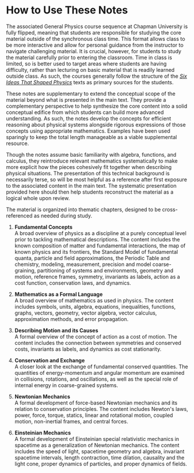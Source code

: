 How to Use These Notes
======================

The associated General Physics course sequence at Chapman University is fully flipped, meaning that students are responsible for studying the core material outside of the synchronous class time. This format allows class to be more interactive and allow for personal guidance from the instructor to navigate challenging material. It is crucial, however, for students to study the material carefully prior to entering the classroom. Time in class is limited, so is better used to target areas where students are having difficulty, rather than lecturing on basic material that is readily learned outside class. As such, the courses generally follow the structure of the [*Six Ideas That Shaped Physics*](https://physics.pomona.edu/sixideas) texts as primary sources for the students. 

These notes are supplementary to extend the conceptual scope of the material beyond what is presented in the main text. They provide a complementary perspective to help synthesize the core content into a solid conceptual edifice from which students can build more advanced understanding. As such, the notes develop the concepts for efficient reasoning about physical systems alongside rigorous expressions of those concepts using appropriate mathematics. Examples have been used sparingly to keep the total length manageable as a viable supplemental resource. 

Though the notes assume basic familiarity with algebra, functions, and calculus, they reintroduce relevant mathematics systematically to make more explicit how the pieces cohesively fit together when describing physical situations. The presentation of this technical background is necessarily terse, so will be most helpful as a reference after first exposure to the associated content in the main text. The systematic presentation provided here should then help students reconstruct the material as a logical whole upon review. 

The material is organized into thematic chapters, designed to be cross-referenced as needed during study.

1. **Fundamental Concepts** \
    A broad overview of physics as a discipline at a purely conceptual level prior to tackling mathematical descriptions. The content includes the known composition of matter and fundamental interactions, the map of known physics and its frontiers, the Standard Model of fundamental quanta, particle and field approximations, the Periodic Table and chemistry, modeling, measurement, precision and model coarse-graining, partitioning of systems and environments, geometry and motion, reference frames, symmetry, invariants as labels, action as a cost function, conservation laws, and dynamics. 
    
1. **Mathematics as a Formal Language** \
    A broad overview of mathematics as used in physics. The content includes symbols, units, algebra, equations, inequalities, functions, graphs, vectors, geometry, vector algebra, vector calculus, approximation methods, and error propagation. 
    
1. **Describing Motion and its Causes** \
    A formal overview of the concept of action as a cost of motion. The content includes the connection between symmetries and conserved costs, invariants as labels, and dynamics as cost stationarity. 
    
1. **Conservation and Exchange** \
    A closer look at the exchange of fundamental conserved quantities. The quantities of energy-momentum and angular momentum are examined in collisions, rotations, and oscillations, as well as the special role of internal energy in coarse-grained systems. 
    
1. **Newtonian Mechanics** \
    A formal development of force-based Newtonian mechanics and its relation to conservation principles. The content includes Newton's laws, power, force, torque, statics, linear and rotational motion, coupled motion, non-inertial frames, and central forces. 
    
1. **Einsteinian Mechanics** \
    A formal development of Einsteinian special relativistic mechanics in spacetime as a generalization of Newtonian mechanics. The content includes the speed of light, spacetime geometry and algebra, invariant spacetime intervals, length contraction, time dilation, causality and the light cone, proper dynamics of particles, and proper dynamics of fields. 
    